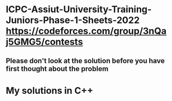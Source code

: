 # ICPC-Assiut-University-Training-Juniors-Phase-1-Sheets-2022 https://codeforces.com/group/3nQaj5GMG5/contests
## Please don't look at the solution before you have first thought about the problem ##
# My solutions in C++
